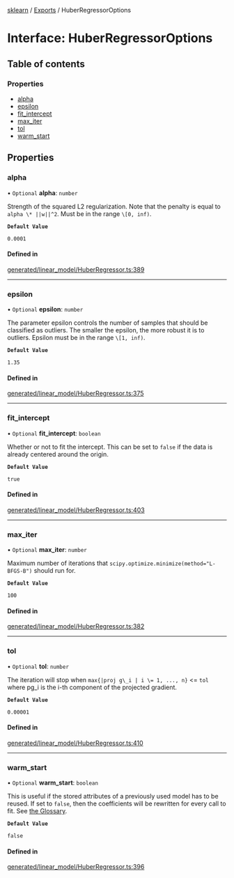 [sklearn](../readme.md) / [Exports](../modules.md) / HuberRegressorOptions

# Interface: HuberRegressorOptions

## Table of contents

### Properties

- [alpha](HuberRegressorOptions.md#alpha)
- [epsilon](HuberRegressorOptions.md#epsilon)
- [fit\_intercept](HuberRegressorOptions.md#fit_intercept)
- [max\_iter](HuberRegressorOptions.md#max_iter)
- [tol](HuberRegressorOptions.md#tol)
- [warm\_start](HuberRegressorOptions.md#warm_start)

## Properties

### alpha

• `Optional` **alpha**: `number`

Strength of the squared L2 regularization. Note that the penalty is equal to `alpha \* ||w||^2`. Must be in the range `\[0, inf)`.

**`Default Value`**

`0.0001`

#### Defined in

[generated/linear_model/HuberRegressor.ts:389](https://github.com/transitive-bullshit/scikit-learn-ts/blob/367336a/packages/sklearn/src/generated/linear_model/HuberRegressor.ts#L389)

___

### epsilon

• `Optional` **epsilon**: `number`

The parameter epsilon controls the number of samples that should be classified as outliers. The smaller the epsilon, the more robust it is to outliers. Epsilon must be in the range `\[1, inf)`.

**`Default Value`**

`1.35`

#### Defined in

[generated/linear_model/HuberRegressor.ts:375](https://github.com/transitive-bullshit/scikit-learn-ts/blob/367336a/packages/sklearn/src/generated/linear_model/HuberRegressor.ts#L375)

___

### fit\_intercept

• `Optional` **fit\_intercept**: `boolean`

Whether or not to fit the intercept. This can be set to `false` if the data is already centered around the origin.

**`Default Value`**

`true`

#### Defined in

[generated/linear_model/HuberRegressor.ts:403](https://github.com/transitive-bullshit/scikit-learn-ts/blob/367336a/packages/sklearn/src/generated/linear_model/HuberRegressor.ts#L403)

___

### max\_iter

• `Optional` **max\_iter**: `number`

Maximum number of iterations that `scipy.optimize.minimize(method="L-BFGS-B")` should run for.

**`Default Value`**

`100`

#### Defined in

[generated/linear_model/HuberRegressor.ts:382](https://github.com/transitive-bullshit/scikit-learn-ts/blob/367336a/packages/sklearn/src/generated/linear_model/HuberRegressor.ts#L382)

___

### tol

• `Optional` **tol**: `number`

The iteration will stop when `max{|proj g\_i | i \= 1, ..., n}` <= `tol` where pg\_i is the i-th component of the projected gradient.

**`Default Value`**

`0.00001`

#### Defined in

[generated/linear_model/HuberRegressor.ts:410](https://github.com/transitive-bullshit/scikit-learn-ts/blob/367336a/packages/sklearn/src/generated/linear_model/HuberRegressor.ts#L410)

___

### warm\_start

• `Optional` **warm\_start**: `boolean`

This is useful if the stored attributes of a previously used model has to be reused. If set to `false`, then the coefficients will be rewritten for every call to fit. See [the Glossary](../../glossary.html#term-warm_start).

**`Default Value`**

`false`

#### Defined in

[generated/linear_model/HuberRegressor.ts:396](https://github.com/transitive-bullshit/scikit-learn-ts/blob/367336a/packages/sklearn/src/generated/linear_model/HuberRegressor.ts#L396)
